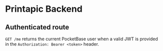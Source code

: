 # Printapic Backend

## Authenticated route

`GET /me` returns the current PocketBase user when a valid JWT is provided in the `Authorization: Bearer <token>` header. 